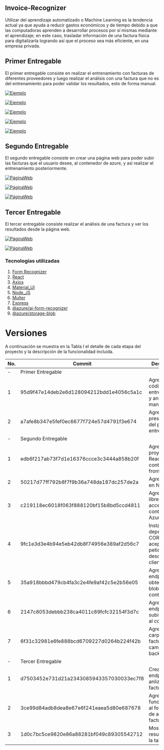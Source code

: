 ## Invoice-Recognizer

Utilizar del aprendizaje automatizado o Machine Learning es la tendencia actual ya que ayuda a reducir gastos económicos y de tiempo debido a que las computadoras aprenden a desarrollar procesos por sí mismas mediante el aprendizaje; en este caso, trasladar información  de una factura física para digitalizarla logrando así que el proceso sea más eficiente, en una empresa privada. 

## Primer Entregable

El primer entregable consiste en realizar el entrenamiento con facturas
de diferentes proveedores y luego realizar el análisis con una factura que
no es del entrenamiento para poder validar los resultados, esto de forma 
manual. 

[![Ejemplo](/imagenes/Ejemplo_1.PNG)](imagenes/Ejemplo_1.PNG)

[![Ejemplo](/imagenes/Ejemplo_11.PNG)](imagenes/Ejemplo_11.PNG)

[![Ejemplo](/imagenes/Ejemplo2.PNG)](imagenes/Ejemplo2.PNG)

[![Ejemplo](/imagenes/Ejemplo2-2.PNG)](imagenes/Ejemplo2-2.PNG)

[![Ejemplo](/imagenes/Ejemplo3.PNG)](imagenes/Ejemplo3.PNG)

## Segundo Entregable

El segundo entregable consiste en crear una página web para poder subir las facturas que el usuario desee, al contenedor de azure, y así realizar el entrenamiento posteriormente.

[![PáginaWeb](/imagenes/Segundo0.png)](imagenes/Segundo0.png)

[![PáginaWeb](/imagenes/Segundo1.png)](imagenes/Segundo1.png)

[![PáginaWeb](/imagenes/Segundo2.png)](imagenes/Segundo2.png)

## Tercer Entregable

El tercer entregable consiste realizar el análisis de una factura y ver los resultados desde la página web.

[![PáginaWeb](/imagenes/Analisis1.png)](imagenes/Analisis1.png)

[![PáginaWeb](/imagenes/Resultados.png)](imagenes/Resultados.png)

### Tecnologías utilizadas

1. [Form Recognizer](https://azure.microsoft.com/es-es/services/cognitive-services/form-recognizer/)
2. [React](https://reactjs.org/)
3. [Axios](https://alligator.io/react/axios-react/)
4. [Material_UI](https://material-ui.com/getting-started/installation/)
5. [Node_JS](https://nodejs.org/es/)
6. [Multer](https://www.npmjs.com/package/multer)
7. [Express](https://www.npmjs.com/package/express)
8. [@azure/ai-form-recognizer](https://www.npmjs.com/package/@azure/ai-form-recognizer)
9. [@azure/storage-blob](https://www.npmjs.com/package/@azure/storage-blob)

# Versiones

A continuación se muestra en la Tabla I el detalle de cada etapa del proyecto y la descripción de la funcionalidad incluida.

| No. | Commit | Descripción |
| ------ | ------ | ------ |
| - |  Primer Entregable|||
| 1 |  95d9f47e14deb2e6d128094212bdd1e4056c5a1c  | Agregar códigos para entrenamiento y análisis manual|
| 2 |  a7afe8b347e5fef0ec6677f724e57d4791f3e674  | Agregar presentación del primer entregable|
| - |  Segundo Entregable||| 
| 1 |  edb6f217ab73f7d1e16376ccce3c3444a858b20f | Agregar el proyecto de React que contiene el frontend|
| 2 | 50217d77ff792b8f7f9b36a748da187dc257de2a | Agregar API en Node JS|
| 3 | c219118ec6018f063f888120bf15b8bd5ccd4811 | Agregar librería para acceder al contenedor de Azure|
| 4 | 9fc1e3d3e4b94e5eb42db8f74956e389af2d56c7 | Instalar depenencia CORS para aceptar peticiones desde la APP cliente|
| 5 |  35a918bbbd479cb4fa3c2e4fe9af42c5e2b56e05 | Agregar endpoint para obtener los blobs del contenedor|
| 6 |   2147c8053debbb238ca4011c89fcfc32154f3d7c | Agregar endpoint para subir facturas al contenedor|
| 7 |   6f31c32981e6fe888bcd6709227d0264b224f42b | Agregar la carpeta facturas y cambios en el backend|
| - |  Tercer Entregable||| 
| 1 |  d7503452e731d21a2343085943357030033ec7f8 | Crear el endpoint para anlizar las facturas|
| 2 |  3ce99d84adb8dea8e67e6f241eaea5d80e687678 | Agregar funcionalidaad al formulario de análisis de facturas|
| 3 |   1d0c7bc5ce9820e86a88281bf049c89305542712 | Mostrar los resultados en la tabla|


